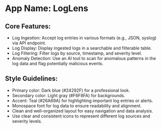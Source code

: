 # **App Name**: LogLens

## Core Features:

- Log Ingestion: Accept log entries in various formats (e.g., JSON, syslog) via API endpoint.
- Log Display: Display ingested logs in a searchable and filterable table.
- Log Filtering: Filter logs by source, timestamp, and severity level.
- Anomaly Detection: Use an AI tool to scan for anomalous patterns in the log data and flag potentially malicious events.

## Style Guidelines:

- Primary color: Dark blue (#24292F) for a professional look.
- Secondary color: Light gray (#F6F8FA) for backgrounds.
- Accent: Teal (#26A69A) for highlighting important log entries or alerts.
- Monospace font for log data to ensure readability and alignment.
- Clean and well-organized layout for easy navigation and data analysis.
- Use clear and consistent icons to represent different log sources and severity levels.